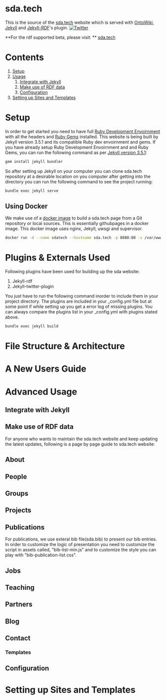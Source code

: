 # sda.tech
This is the source of the [sda.tech](http://sda.tech/) website which is served with
[OntoWiki](http://ontowiki.net), [Jekyll](https://jekyllrb.com/) and [Jekyll-RDF](https://github.com/white-gecko/jekyll-rdf)'s plugin. 
[![Twitter](https://img.shields.io/twitter/follow/SDA_Research.svg?style=social)](https://twitter.com/SDA_Research)


**For the rdf supported beta, please visit: ** [sda.tech]( http://beta.sda.tech)

# Contents

1. [Setup](#setup)
2. [Usage](#usage)
    1. [Integrate with Jekyll](#integrate-with-jekyll)
    2. [Make use of RDF data](#make-use-of-rdf-data)
    3. [Configuration](#configuration)
3. [Setting up Sites and Templates](#setting-up-sites-and-templates)

# Setup
In order to get started you need to have full [Ruby Development Envoirnment](https://www.ruby-lang.org/en/downloads/) with all the headers and [Ruby Gems](https://rubygems.org/pages/download) installed. This website is being built by Jekyll version 3.5.1 and its compatible Ruby dev envoirnment and gems. If you have already setup Ruby Development Envoirnment and and Ruby Gems, you can run the following command as per [Jekyll version 3.5.1](https://github.com/jekyll/jekyll):

```sh
gem install jekyll bundler
```

So after setting up Jekyll on your computer you can clone sda.tech repository at a desirable location on you computer after getting into the directory you can run the following command to see the project running:


```sh
bundle exec jekyll serve
```
## Using Docker
We make use of a [docker image](https://github.com/white-gecko/dockerjekyllpages) to build a sda.tech page from a Git repository or local sources. This is essentially githubpages in a docker image. This docker image uses nginx, Jekyll, uwsgi and supervisor.

```sh
docker run -d --name sdatech --hostname sda.tech -p 8080:80 -v /var/www/sda.tech/:/data/jekyll/ whitegecko/dockerjekyllpages
```

# Plugins & Externals Used
Following plugins have been used for building up the sda website:

1. Jekyll-rdf
2. Jekyll-twitter-plugin

You just have to run the following command inorder to include them in your project directory. The plugins are included in your _config.yml file but at some point if while setting up you get a error log of missing plugins. You can always compare the plugins list in your _config.yml with plugins stated above.  

```sh
bundle exec jekyll build
```

# File Structure & Architecture

# A New Users Guide

# Advanced Usage

## Integrate with Jekyll


## Make use of RDF data


For anyone who wants to maintain the sda.tech website and keep updating the latest updates, following is a page by page guide to sda.tech website:

## About

## People

## Groups

## Projects

## Publications
For publications, we use exteral bib file(sda.bib) to present our bib entries. In order to customize the logic of presentation you need to customize the script in assets called, "bib-list-min.js" and to customize the style you can play with "bib-publication-list.css".

## Jobs

## Teaching

## Partners

## Blog

## Contact





### Templates

## Configuration

# Setting up Sites and Templates
